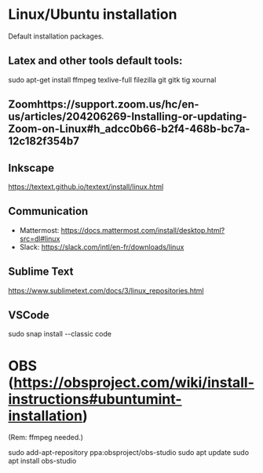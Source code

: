 # Linux/Ubuntu installation

Default installation packages.

## Latex and other tools default tools:
sudo apt-get install ffmpeg texlive-full filezilla git gitk tig xournal

## Zoomhttps://support.zoom.us/hc/en-us/articles/204206269-Installing-or-updating-Zoom-on-Linux#h_adcc0b66-b2f4-468b-bc7a-12c182f354b7

## Inkscape 
<https://textext.github.io/textext/install/linux.html>

## Communication
- Mattermost: <https://docs.mattermost.com/install/desktop.html?src=dl#linux>
- Slack: <https://slack.com/intl/en-fr/downloads/linux>



## Sublime Text
https://www.sublimetext.com/docs/3/linux_repositories.html

## VSCode
sudo snap install --classic code

# OBS (https://obsproject.com/wiki/install-instructions#ubuntumint-installation)
 (Rem: ffmpeg needed.)

sudo add-apt-repository ppa:obsproject/obs-studio
sudo apt update
sudo apt install obs-studio
